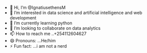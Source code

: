 - 👋 Hi, I’m @IgnatiusethensM
- 👀 I’m interested in data science and artificial intelligence and web development 
- 🌱 I’m currently learning python
- 💞️ I’m looking to collaborate on data analytics
- 📫 How to reach me ..+254112604627
- 😄 Pronouns: ...He/him
- ⚡ Fun fact: ...i am not a nerd

<!---
IgnatiusethensM/IgnatiusethensM is a ✨ special ✨ repository because its `README.md` (this file) appears on your GitHub profile.
You can click the Preview link to take a look at your changes.
--->
